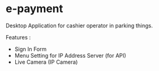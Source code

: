 # e-payment
Desktop Application for cashier operator in parking things.

Features : 
- Sign In Form
- Menu Setting for IP Address Server (for API)
- Live Camera (IP Camera)
